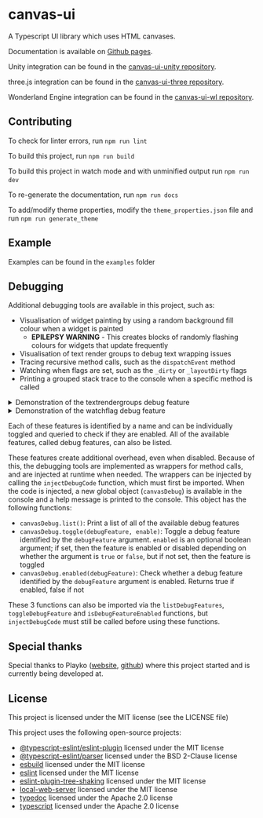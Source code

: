 # canvas-ui

A Typescript UI library which uses HTML canvases.

Documentation is available on [Github pages](https://rafern.github.io/canvas-ui/).

Unity integration can be found in the 
[canvas-ui-unity repository](https://github.com/rafern/canvas-ui-unity).

three.js integration can be found in the 
[canvas-ui-three repository](https://github.com/rafern/canvas-ui-three).

Wonderland Engine integration can be found in the 
[canvas-ui-wl repository](https://github.com/rafern/canvas-ui-wl).

## Contributing

To check for linter errors, run `npm run lint`

To build this project, run `npm run build`

To build this project in watch mode and with unminified output run `npm run dev`

To re-generate the documentation, run `npm run docs`

To add/modify theme properties, modify the `theme_properties.json` file and run
`npm run generate_theme`

## Example

Examples can be found in the `examples` folder

## Debugging

Additional debugging tools are available in this project, such as:

- Visualisation of widget painting by using a random background fill colour when a widget is painted
  - **EPILEPSY WARNING** - This creates blocks of randomly flashing colours for widgets that update frequently
- Visualisation of text render groups to debug text wrapping issues
- Tracing recursive method calls, such as the `dispatchEvent` method
- Watching when flags are set, such as the `_dirty` or `_layoutDirty` flags
- Printing a grouped stack trace to the console when a specific method is called

<details><summary>Demonstration of the textrendergroups debug feature</summary>

![Demonstration of the textrendergroups debug feature](assets/debug-demo-textrendergroups.gif)
</details>

<details><summary>Demonstration of the watchflag debug feature</summary>

![Demonstration of the watchflag debug feature](assets/debug-demo-watchflag.gif)
</details>

Each of these features is identified by a name and can be individually toggled
and queried to check if they are enabled. All of the available features, called
debug features, can also be listed.

These features create additional overhead, even when disabled. Because of this,
the debugging tools are implemented as wrappers for method calls, and are
injected at runtime when needed. The wrappers can be injected by calling the
`injectDebugCode` function, which must first be imported. When the code is
injected, a new global object (`canvasDebug`) is available in the console and a
help message is printed to the console. This object has the following functions:

- `canvasDebug.list()`: Print a list of all of the available debug features
- `canvasDebug.toggle(debugFeature, enable)`: Toggle a debug feature identified by the `debugFeature` argument. `enabled` is an optional boolean argument; if set, then the feature is enabled or disabled depending on whether the argument is `true` or `false`, but if not set, then the feature is toggled
- `canvasDebug.enabled(debugFeature)`: Check whether a debug feature identified by the `debugFeature` argument is enabled. Returns true if enabled, false if not

These 3 functions can also be imported via the `listDebugFeatures`,
`toggleDebugFeature` and `isDebugFeatureEnabled` functions, but
`injectDebugCode` must still be called before using these functions.

## Special thanks

Special thanks to Playko ([website](https://www.playko.com/),
[github](https://github.com/playkostudios)) where this project started and is
currently being developed at.

## License

This project is licensed under the MIT license (see the LICENSE file)

This project uses the following open-source projects:
- [@typescript-eslint/eslint-plugin](https://github.com/typescript-eslint/typescript-eslint/tree/master/packages/eslint-plugin) licensed under the MIT license
- [@typescript-eslint/parser](https://github.com/typescript-eslint/typescript-eslint/tree/master/packages/parser) licensed under the BSD 2-Clause license
- [esbuild](https://github.com/evanw/esbuild) licensed under the MIT license
- [eslint](https://github.com/eslint/eslint) licensed under the MIT license
- [eslint-plugin-tree-shaking](https://github.com/lukastaegert/eslint-plugin-tree-shaking) licensed under the MIT license
- [local-web-server](https://github.com/lwsjs/local-web-server) licensed under the MIT license
- [typedoc](https://github.com/TypeStrong/TypeDoc) licensed under the Apache 2.0 license
- [typescript](https://github.com/Microsoft/TypeScript) licensed under the Apache 2.0 license

